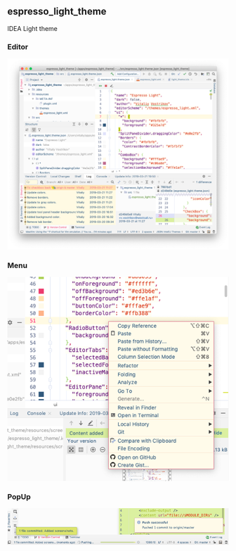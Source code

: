 ## espresso_light_theme
IDEA Light theme

### Editor
![Espresso light theme editor window](/resources/screenshots/editor.png)

### Menu
![Espresso light theme menu window](/resources/screenshots/menu.png)

### PopUp
![Espresso light theme popup window](/resources/screenshots/popup.png)
